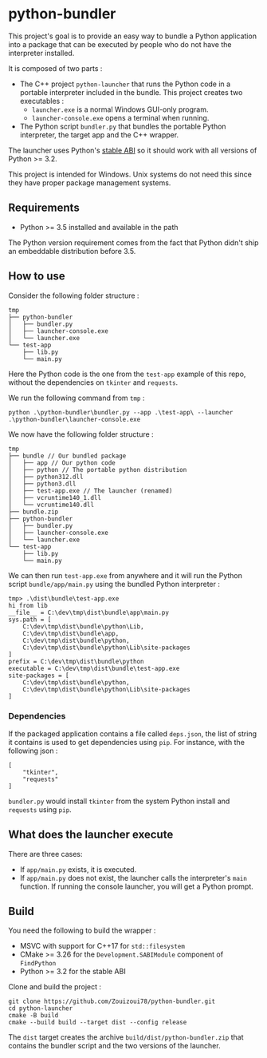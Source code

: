 # python-bundler

This project's goal is to provide an easy way to bundle a Python application into a package that can be executed by people who do not have the interpreter installed.

It is composed of two parts :

- The C++ project `python-launcher` that runs the Python code in a portable interpreter included in the bundle. This project creates two executables :
  - `launcher.exe` is a normal Windows GUI-only program.
  - `launcher-console.exe` opens a terminal when running.
- The Python script `bundler.py` that bundles the portable Python interpreter, the target app and the C++ wrapper.

The launcher uses Python's [stable ABI](https://docs.python.org/3/c-api/stable.html#stable-abi) so it should work with all versions of Python >= 3.2.

This project is intended for Windows. Unix systems do not need this since they have proper package management systems.

## Requirements

- Python >= 3.5 installed and available in the path

The Python version requirement comes from the fact that Python didn't ship an embeddable distribution before 3.5.

## How to use

Consider the following folder structure :

    tmp
    ├── python-bundler
    │   ├── bundler.py
    │   ├── launcher-console.exe
    │   └── launcher.exe
    └── test-app
        ├── lib.py
        └── main.py

Here the Python code is the one from the `test-app` example of this repo, without the dependencies on `tkinter` and `requests`.

We run the following command from `tmp` :

    python .\python-bundler\bundler.py --app .\test-app\ --launcher .\python-bundler\launcher-console.exe

We now have the following folder structure :

    tmp
    ├── bundle // Our bundled package
    │   ├── app // Our python code
    │   ├── python // The portable python distribution
    │   ├── python312.dll
    │   ├── python3.dll
    │   ├── test-app.exe // The launcher (renamed)
    │   ├── vcruntime140_1.dll
    │   └── vcruntime140.dll
    ├── bundle.zip
    ├── python-bundler
    │   ├── bundler.py
    │   ├── launcher-console.exe
    │   └── launcher.exe
    └── test-app
        ├── lib.py
        └── main.py

We can then run `test-app.exe` from anywhere and it will run the Python script `bundle/app/main.py` using the bundled Python interpreter :

    tmp> .\dist\bundle\test-app.exe
    hi from lib
    __file__ = C:\dev\tmp\dist\bundle\app\main.py
    sys.path = [
        C:\dev\tmp\dist\bundle\python\Lib,
        C:\dev\tmp\dist\bundle\app,
        C:\dev\tmp\dist\bundle\python,
        C:\dev\tmp\dist\bundle\python\Lib\site-packages
    ]
    prefix = C:\dev\tmp\dist\bundle\python
    executable = C:\dev\tmp\dist\bundle\test-app.exe
    site-packages = [
        C:\dev\tmp\dist\bundle\python,
        C:\dev\tmp\dist\bundle\python\Lib\site-packages
    ]

### Dependencies

If the packaged application contains a file called `deps.json`, the list of string it
contains is used to get dependencies using `pip`. For instance, with the following json :

    [
        "tkinter",
        "requests"
    ]

`bundler.py` would install `tkinter` from the system Python install and `requests` using `pip`.

## What does the launcher execute

There are three cases:

- If `app/main.py` exists, it is executed.
- If `app/main.py` does not exist, the launcher calls the interpreter's `main` function. If running the console launcher, you will get a Python prompt.

## Build

You need the following to build the wrapper :

- MSVC with support for C++17 for `std::filesystem`
- CMake >= 3.26 for the `Development.SABIModule` component of `FindPython`
- Python >= 3.2 for the stable ABI

Clone and build the project :

    git clone https://github.com/Zouizoui78/python-bundler.git
    cd python-launcher
    cmake -B build
    cmake --build build --target dist --config release

The `dist` target creates the archive `build/dist/python-bundler.zip` that contains the bundler script and the two versions of the launcher.
